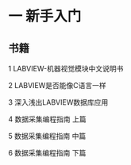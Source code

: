 # 一 新手入门

## 书籍

1 LABVIEW-机器视觉模块中文说明书

2 LABVIEW是否能像C语言一样

3 深入浅出LABVIEW数据库应用

4 数据采集编程指南 上篇

5 数据采集编程指南 中篇

6  数据采集编程指南 下篇

